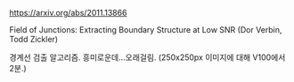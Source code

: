 https://arxiv.org/abs/2011.13866

Field of Junctions: Extracting Boundary Structure at Low SNR (Dor Verbin, Todd Zickler)

경계선 검출 알고리즘. 흥미로운데...오래걸림. (250x250px 이미지에 대해 V100에서 2분.)